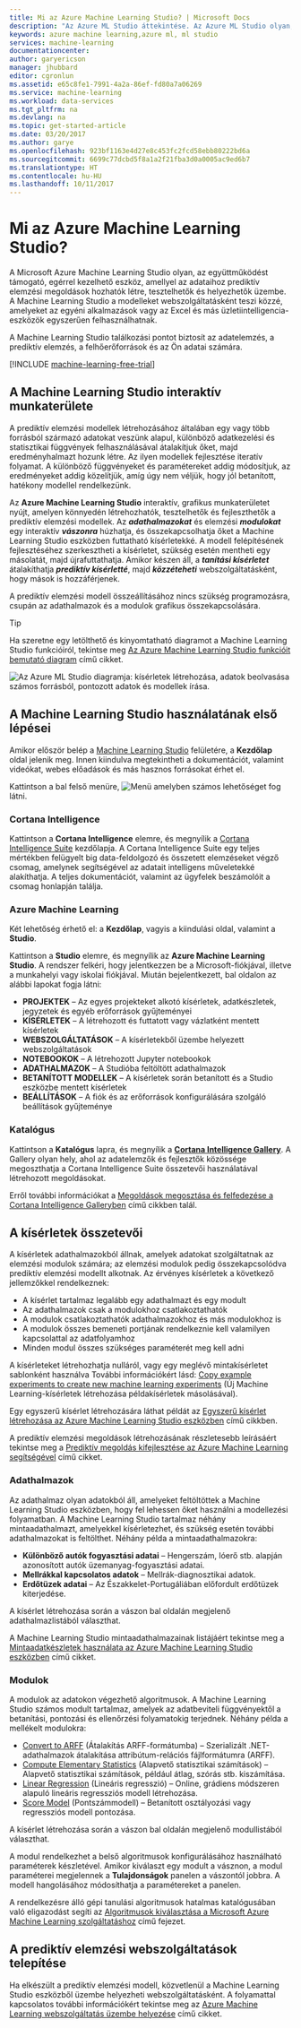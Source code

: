 ```yaml
---
title: Mi az Azure Machine Learning Studio? | Microsoft Docs
description: "Az Azure ML Studio áttekintése. Az Azure ML Studio olyan, egérrel kezelhető eszköz, amellyel egy használatra kész algoritmus- és modultárból gyorsan felépíthetők a modellek."
keywords: azure machine learning,azure ml, ml studio
services: machine-learning
documentationcenter: 
author: garyericson
manager: jhubbard
editor: cgronlun
ms.assetid: e65c8fe1-7991-4a2a-86ef-fd80a7a06269
ms.service: machine-learning
ms.workload: data-services
ms.tgt_pltfrm: na
ms.devlang: na
ms.topic: get-started-article
ms.date: 03/20/2017
ms.author: garye
ms.openlocfilehash: 923bf1163e4d27e8c453fc2fcd58ebb80222bd6a
ms.sourcegitcommit: 6699c77dcbd5f8a1a2f21fba3d0a0005ac9ed6b7
ms.translationtype: HT
ms.contentlocale: hu-HU
ms.lasthandoff: 10/11/2017
---
```

# <a name="what-is-azure-machine-learning-studio"></a>Mi az Azure Machine Learning Studio?
A Microsoft Azure Machine Learning Studio olyan, az együttműködést támogató, egérrel kezelhető eszköz, amellyel az adataihoz prediktív elemzési megoldások hozhatók létre, tesztelhetők és helyezhetők üzembe. A Machine Learning Studio a modelleket webszolgáltatásként teszi közzé, amelyeket az egyéni alkalmazások vagy az Excel és más üzletiintelligencia-eszközök egyszerűen felhasználhatnak.

A Machine Learning Studio találkozási pontot biztosít az adatelemzés, a prediktív elemzés, a felhőerőforrások és az Ön adatai számára.

[!INCLUDE [machine-learning-free-trial](../../../includes/machine-learning-free-trial.md)]

## <a name="the-machine-learning-studio-interactive-workspace"></a>A Machine Learning Studio interaktív munkaterülete
A prediktív elemzési modellek létrehozásához általában egy vagy több forrásból származó adatokat veszünk alapul, különböző adatkezelési és statisztikai függvények felhasználásával átalakítjuk őket, majd eredményhalmazt hozunk létre. Az ilyen modellek fejlesztése iteratív folyamat. A különböző függvényeket és paramétereket addig módosítjuk, az eredményeket addig közelítjük, amíg úgy nem véljük, hogy jól betanított, hatékony modellel rendelkezünk.

Az **Azure Machine Learning Studio** interaktív, grafikus munkaterületet nyújt, amelyen könnyedén létrehozhatók, tesztelhetők és fejleszthetők a prediktív elemzési modellek. Az ***adathalmazokat*** és elemzési ***modulokat*** egy interaktív ***vászonra*** húzhatja, és összekapcsolhatja őket a Machine Learning Studio eszközben futtatható kísérletekké. A modell felépítésének fejlesztéséhez szerkesztheti a kísérletet, szükség esetén mentheti egy másolatát, majd újrafuttathatja. Amikor készen áll, a ***tanítási kísérletet*** átalakíthatja ***prediktív kísérletté***, majd ***közzéteheti*** webszolgáltatásként, hogy mások is hozzáférjenek.

A prediktív elemzési modell összeállításához nincs szükség programozásra, csupán az adathalmazok és a modulok grafikus összekapcsolására.

> [!TIP]
> Ha szeretne egy letölthető és kinyomtatható diagramot a Machine Learning Studio funkcióiról, tekintse meg [Az Azure Machine Learning Studio funkcióit bemutató diagram](studio-overview-diagram.md) című cikket.
> 
> 

![Az Azure ML Studio diagramja: kísérletek létrehozása, adatok beolvasása számos forrásból, pontozott adatok és modellek írása.][ml-studio-overview]

## <a name="get-started-with-machine-learning-studio"></a>A Machine Learning Studio használatának első lépései
Amikor először belép a [Machine Learning Studio](https://studio.azureml.net) felületére, a **Kezdőlap** oldal jelenik meg. Innen kiindulva megtekintheti a dokumentációt, valamint videókat, webes előadások és más hasznos forrásokat érhet el.

Kattintson a bal felső menüre, ![Menü](./media/what-is-ml-studio/menu.png) amelyben számos lehetőséget fog látni.

### <a name="cortana-intelligence"></a>Cortana Intelligence
Kattintson a **Cortana Intelligence** elemre, és megnyílik a [Cortana Intelligence Suite](https://www.microsoft.com/cloud-platform/cortana-intelligence-suite) kezdőlapja. A Cortana Intelligence Suite egy teljes mértékben felügyelt big data-feldolgozó és összetett elemzéseket végző csomag, amelynek segítségével az adatait intelligens műveletekké alakíthatja. A teljes dokumentációt, valamint az ügyfelek beszámolóit a csomag honlapján találja.

### <a name="azure-machine-learning"></a>Azure Machine Learning
Két lehetőség érhető el: a **Kezdőlap**, vagyis a kiindulási oldal, valamint a **Studio**.

Kattintson a **Studio** elemre, és megnyílik az **Azure Machine Learning Studio**. A rendszer felkéri, hogy jelentkezzen be a Microsoft-fiókjával, illetve a munkahelyi vagy iskolai fiókjával. Miután bejelentkezett, bal oldalon az alábbi lapokat fogja látni:

* **PROJEKTEK** – Az egyes projekteket alkotó kísérletek, adatkészletek, jegyzetek és egyéb erőforrások gyűjteményei
* **KÍSÉRLETEK** – A létrehozott és futtatott vagy vázlatként mentett kísérletek
* **WEBSZOLGÁLTATÁSOK** – A kísérletekből üzembe helyezett webszolgáltatások
* **NOTEBOOKOK** – A létrehozott Jupyter notebookok
* **ADATHALMAZOK** – A Studióba feltöltött adathalmazok
* **BETANÍTOTT MODELLEK** – A kísérletek során betanított és a Studio eszközbe mentett kísérletek
* **BEÁLLÍTÁSOK** – A fiók és az erőforrások konfigurálására szolgáló beállítások gyűjteménye

### <a name="gallery"></a>Katalógus
Kattintson a **Katalógus** lapra, és megnyílik a **[Cortana Intelligence Gallery](http://gallery.cortanaintelligence.com/)**. A Gallery olyan hely, ahol az adatelemzők és fejlesztők közössége megoszthatja a Cortana Intelligence Suite összetevői használatával létrehozott megoldásokat.

Erről további információkat a [Megoldások megosztása és felfedezése a Cortana Intelligence Galleryben](gallery-how-to-use-contribute-publish.md) című cikkben talál.

## <a name="components-of-an-experiment"></a>A kísérletek összetevői
A kísérletek adathalmazokból állnak, amelyek adatokat szolgáltatnak az elemzési modulok számára; az elemzési modulok pedig összekapcsolódva prediktív elemzési modellt alkotnak. Az érvényes kísérletek a következő jellemzőkkel rendelkeznek:

* A kísérlet tartalmaz legalább egy adathalmazt és egy modult
* Az adathalmazok csak a modulokhoz csatlakoztathatók
* A modulok csatlakoztathatók adathalmazokhoz és más modulokhoz is
* A modulok összes bemeneti portjának rendelkeznie kell valamilyen kapcsolattal az adatfolyamhoz
* Minden modul összes szükséges paraméterét meg kell adni

A kísérleteket létrehozhatja nulláról, vagy egy meglévő mintakísérletet sablonként használva További információkért lásd: [Copy example experiments to create new machine learning experiments](sample-experiments.md) (Új Machine Learning-kísérletek létrehozása példakísérletek másolásával).

Egy egyszerű kísérlet létrehozására láthat példát az [Egyszerű kísérlet létrehozása az Azure Machine Learning Studio eszközben](create-experiment.md) című cikkben.

A prediktív elemzési megoldások létrehozásának részletesebb leírásáért tekintse meg a [Prediktív megoldás kifejlesztése az Azure Machine Learning segítségével](walkthrough-develop-predictive-solution.md) című cikket.

### <a name="datasets"></a>Adathalmazok
Az adathalmaz olyan adatokból áll, amelyeket feltöltöttek a Machine Learning Studio eszközben, hogy fel lehessen őket használni a modellezési folyamatban. A Machine Learning Studio tartalmaz néhány mintaadathalmazt, amelyekkel kísérletezhet, és szükség esetén további adathalmazokat is feltölthet. Néhány példa a mintaadathalmazokra:

* **Különböző autók fogyasztási adatai** – Hengerszám, lóerő stb. alapján azonosított autók üzemanyag-fogyasztási adatai.
* **Mellrákkal kapcsolatos adatok** – Mellrák-diagnosztikai adatok.
* **Erdőtüzek adatai** – Az Északkelet-Portugáliában előfordult erdőtüzek kiterjedése.

A kísérlet létrehozása során a vászon bal oldalán megjelenő adathalmazlistából választhat.

A Machine Learning Studio mintaadathalmazainak listájáért tekintse meg a [Mintaadatkészletek használata az Azure Machine Learning Studio eszközben](use-sample-datasets.md) című cikket.

### <a name="modules"></a>Modulok
A modulok az adatokon végezhető algoritmusok. A Machine Learning Studio számos modult tartalmaz, amelyek az adatbeviteli függvényektől a betanítási, pontozási és ellenőrzési folyamatokig terjednek. Néhány példa a mellékelt modulokra:

* [Convert to ARFF][convert-to-arff] (Átalakítás ARFF-formátumba) – Szerializált .NET-adathalmazok átalakítása attribútum-relációs fájlformátumra (ARFF).
* [Compute Elementary Statistics][elementary-statistics] (Alapvető statisztikai számítások) – Alapvető statisztikai számítások, például átlag, szórás stb. kiszámítása.
* [Linear Regression][linear-regression] (Lineáris regresszió) – Online, grádiens módszeren alapuló lineáris regressziós modell létrehozása.
* [Score Model][score-model] (Pontszámmodell) – Betanított osztályozási vagy regressziós modell pontozása.

A kísérlet létrehozása során a vászon bal oldalán megjelenő modullistából választhat.  

A modul rendelkezhet a belső algoritmusok konfigurálásához használható paraméterek készletével. Amikor kiválaszt egy modult a vásznon, a modul paraméterei megjelennek a **Tulajdonságok** panelen a vászontól jobbra. A modell hangolásához módosíthatja a paramétereket a panelen.

A rendelkezésre álló gépi tanulási algoritmusok hatalmas katalógusában való eligazodást segíti az [Algoritmusok kiválasztása a Microsoft Azure Machine Learning szolgáltatáshoz](algorithm-choice.md) című fejezet.

## <a name="deploying-a-predictive-analytics-web-service"></a>A prediktív elemzési webszolgáltatások telepítése
Ha elkészült a prediktív elemzési modell, közvetlenül a Machine Learning Studio eszközből üzembe helyezheti webszolgáltatásként. A folyamattal kapcsolatos további információkért tekintse meg az [Azure Machine Learning webszolgáltatás üzembe helyezése](publish-a-machine-learning-web-service.md) című cikket.

[ml-studio-overview]:./media/what-is-ml-studio/azure-ml-studio-diagram.jpg

<!-- Module References -->
[convert-to-arff]: https://msdn.microsoft.com/library/azure/62d2cece-d832-4a7a-a0bd-f01f03af0960/
[elementary-statistics]: https://msdn.microsoft.com/library/azure/3086b8d4-c895-45ba-8aa9-34f0c944d4d3/
[linear-regression]: https://msdn.microsoft.com/library/azure/31960a6f-789b-4cf7-88d6-2e1152c0bd1a/
[score-model]: https://msdn.microsoft.com/library/azure/401b4f92-e724-4d5a-be81-d5b0ff9bdb33/
